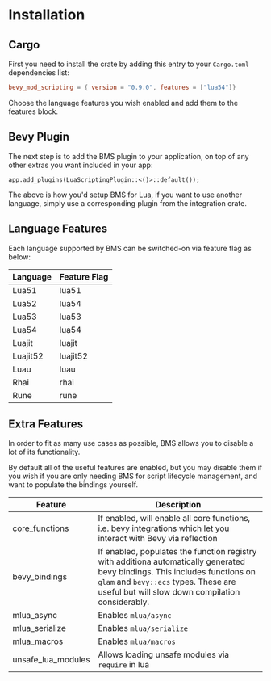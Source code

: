 # Installation

## Cargo

First you need to install the crate by adding this entry to your `Cargo.toml` dependencies list:

```toml
bevy_mod_scripting = { version = "0.9.0", features = ["lua54"]}
```

Choose the language features you wish enabled and add them to the features block.


## Bevy Plugin

The next step is to add the BMS plugin to your application, on top of any other extras you want included in your app:

```rust,ignore
app.add_plugins(LuaScriptingPlugin::<()>::default());
```

The above is how you'd setup BMS for Lua, if you want to use another language, simply use a corresponding plugin from the integration crate.


## Language Features

Each language supported by BMS can be switched-on via feature flag as below:

| Language | Feature Flag |
| ---- | ---- |
| Lua51 | lua51 | 
| Lua52 | lua54 |
| Lua53 | lua53 |
| Lua54 | lua54 |
| Luajit | luajit |
| Luajit52 | luajit52 |
| Luau | luau |
| Rhai | rhai |
| Rune | rune |

## Extra Features

In order to fit as many use cases as possible, BMS allows you to disable a lot of its functionality. 

By default all of the useful features are enabled, but you may disable them if you wish if you are only needing BMS for script lifecycle management, and want to populate the bindings yourself.

| Feature | Description |
| ---- | ---- | 
| core_functions | If enabled, will enable all core functions, i.e. bevy integrations which let you interact with Bevy via reflection |
| bevy_bindings | If enabled, populates the function registry with additiona automatically generated bevy bindings. This includes functions on `glam` and `bevy::ecs` types. These are useful but will slow down compilation considerably. |
| mlua_async | Enables `mlua/async`|
| mlua_serialize | Enables `mlua/serialize` |
| mlua_macros | Enables `mlua/macros` |
| unsafe_lua_modules | Allows loading unsafe modules via `require` in lua |
 

